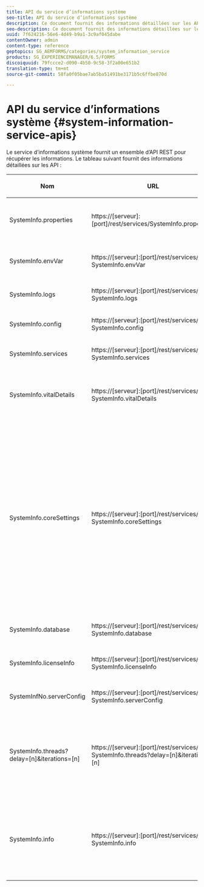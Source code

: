 ```yaml
---
title: API du service d’informations système
seo-title: API du service d’informations système
description: Ce document fournit des informations détaillées sur les API fournies par le service d’informations du système.
seo-description: Ce document fournit des informations détaillées sur les API fournies par le service d’informations du système.
uuid: 7f624216-56e6-4d49-b9a1-3c9af045dabe
contentOwner: admin
content-type: reference
geptopics: SG_AEMFORMS/categories/system_information_service
products: SG_EXPERIENCEMANAGER/6.5/FORMS
discoiquuid: 79fccce2-d090-4b50-9c58-3f2a00e651b2
translation-type: tm+mt
source-git-commit: 58fa0f05bae7ab5ba51491be3171b5c6ffbe870d

---
```



# API du service d’informations système {#system-information-service-apis}

Le service d’informations système fournit un ensemble d’API REST pour récupérer les informations. Le tableau suivant fournit des informations détaillées sur les API :

<table>
 <thead>
  <tr>
   <th><p>Nom</p></th>
   <th><p>URL</p></th>
   <th><p>Description</p></th>
  </tr>
 </thead>
 <tbody>
  <tr>
   <td><p>SystemInfo.properties</p></td>
   <td><p>https://[serveur]:[port]/rest/services/SystemInfo.properties`</p></td>
   <td><p>Cette API est un wrapper pour l’API Java <a href="https://docs.oracle.com/javase/6/docs/api/java/lang/System.html#getProperties()">system.getProperties</a>. Elle récupère la configuration de l’environnement de travail actif. </p></td>
  </tr>
  <tr>
   <td><p>SystemInfo.envVar</p></td>
   <td><p>https://[serveur]:[port]/rest/services/ SystemInfo.envVar</p></td>
   <td><p>Récupère toutes les variables d’environnement du système d’exploitation hôte. </p></td>
  </tr>
  <tr>
   <td><p>SystemInfo.logs</p></td>
   <td><p>https://[serveur]:[port]/rest/services/ SystemInfo.logs</p></td>
   <td><p>Télécharge un fichier ZIP contenant les journaux du serveur d’applications. </p></td>
  </tr>
  <tr>
   <td><p>SystemInfo.config</p></td>
   <td><p>https://[serveur]:[port]/rest/services/ SystemInfo.config</p></td>
   <td><p>Récupère tout le contenu du fichier config.xml. </p></td>
  </tr>
  <tr>
   <td><p>SystemInfo.services</p></td>
   <td><p>https://[serveur]:[port]/rest/services/ SystemInfo.services</p></td>
   <td><p>Récupère l’état et les paramètres de configuration des services AEM Forms.</p></td>
  </tr>
  <tr>
   <td><p>SystemInfo.vitalDetails</p></td>
   <td><p>https://[serveur]:[port]/rest/services/ SystemInfo.vitalDetails</p></td>
   <td><p>Récupère la durée de fonctionnement du serveur, l’argument JVM, la mémoire du système, la taille de tas, le nom du système d’exploitation, le nombre de threads actifs et le nombre de threads. </p></td>
  </tr>
  <tr>
   <td><p>SystemInfo.coreSettings</p></td>
   <td><p>https://[serveur]:[port]/rest/services/ SystemInfo.coreSettings</p></td>
   <td><p>Récupère les valeurs des propriétés suivantes :</p>
    <ul>
     <li><p>AdobeTempDir</p></li>
     <li><p>AdobeServerFontDir</p></li>
     <li><p>CustomerFontDir</p></li>
     <li><p>GlobalDocumentStorageRootDir</p></li>
     <li><p>DefaultDocumentMaxInlineSize</p></li>
     <li><p>DefaultDocumentDisposalTimeout</p></li>
     <li><p>EnableDocumentDBStorage</p></li>
     <li><p>GlobalDocumentStorageUseNetworkShare</p></li>
     <li><p>EnableFIPS</p></li>
     <li><p>EnableWSDL</p></li>
     <li><p>DataServicesConfigFile </p></li>
     <li><p>EnableRDS</p></li>
    </ul><p></p></td>
  </tr>
  <tr>
   <td><p>SystemInfo.database</p></td>
   <td><p>https://[serveur]:[port]/rest/services/ SystemInfo.database</p></td>
   <td><p>Récupère des informations détaillées sur la base de données.</p></td>
  </tr>
  <tr>
   <td><p>SystemInfo.licenseInfo</p></td>
   <td><p>https://[serveur]:[port]/rest/services/ SystemInfo.licenseInfo</p></td>
   <td><p>Récupère les informations de version et de licence des composants d’AEM Forms installés. </p></td>
  </tr>
  <tr>
   <td><p>SystemInfNo.serverConfig</p></td>
   <td><p>https://[serveur]:[port]/rest/services/ SystemInfo.serverConfig</p></td>
   <td><p>Télécharge les fichiers de configuration du serveur d’applications hôte. </p></td>
  </tr>
  <tr>
   <td><p>SystemInfo.threads?delay=[n]&amp;iterations=[n]</p></td>
   <td><p>https://[serveur]:[port]/rest/services/ SystemInfo.threads?delay=[n]&amp;iterations=[n]</p></td>
   <td><p>Récupère le nombre et la trace de la pile des threads actifs. Accepte les paramètres suivants :</p>
    <ul>
     <li><p>iterations= [n] : spécifie le nombre d’itérations, où n est un nombre. </p></li>
     <li><p>Delay= [n] : indique le nombre de millisecondes avant le début de la prochaine itération. </p></li>
    </ul><p></p></td>
  </tr>
  <tr>
   <td><p>SystemInfo.info</p></td>
   <td><p>https://[serveur]:[port]/rest/services/ SystemInfo.info</p></td>
   <td><p>Cette API est un wrapper de toutes les API du service d’informations système. En interne, elle exécute toutes les API d’informations système et télécharge les informations au format .zip. </p><p><i><strong>Remarque</strong> : l’API SystemInfo.info n’indique ni le nombre ni la trace de la pile des threads actifs. </i></p></td>
  </tr>
 </tbody>
</table>

